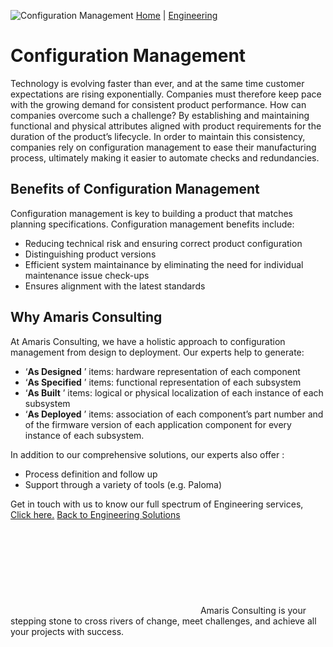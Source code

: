 ![Configuration Management](https://amaris.com/wp-content/uploads/2021/11/Configuration-Management.png)
[Home](https://amaris.com) | [Engineering](https://amaris.com/business-line/engineering/)
# Configuration Management
Technology is evolving faster than ever, and at the same time customer expectations are rising exponentially. Companies must therefore keep pace with the growing demand for consistent product performance.
How can companies overcome such a challenge? By establishing and maintaining functional and physical attributes aligned with product requirements for the duration of the product’s lifecycle.
In order to maintain this consistency, companies rely on configuration management to ease their manufacturing process, ultimately making it easier to automate checks and redundancies.
## **Benefits of Configuration Management**
Configuration management is key to building a product that matches planning specifications. Configuration management benefits include:
  * Reducing technical risk and ensuring correct product configuration
  * Distinguishing product versions
  * Efficient system maintainance by eliminating the need for individual maintenance issue check-ups
  * Ensures alignment with the latest standards


## **Why Amaris Consulting**
At Amaris Consulting, we have a holistic approach to configuration management from design to deployment. Our experts help to generate: 
  * ‘**As Designed** ’ items: hardware representation of each component
  * ‘**As Specified** ’ items: functional representation of each subsystem
  * ‘**As Built** ’ items: logical or physical localization of each instance of each subsystem
  * ‘**As Deployed** ’ items: association of each component’s part number and of the firmware version of each application component for every instance of each subsystem.


In addition to our comprehensive solutions, our experts also offer :
  * Process definition and follow up
  * Support through a variety of tools (e.g. Paloma)


Get in touch with us to know our full spectrum of Engineering services, [Click here.](https://amaris.com/contact-us/)
[Back to Engineering Solutions](https://amaris.com/business-line/engineering/)
![Amaris Logo](data:image/svg+xml,%3Csvg%20xmlns='http://www.w3.org/2000/svg'%20viewBox='0%200%200%200'%3E%3C/svg%3E)
Amaris Consulting is your stepping stone to cross rivers of change, meet challenges, and achieve all your projects with success.
